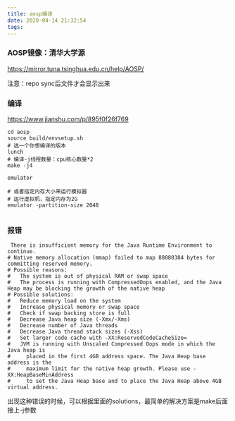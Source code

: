 ```yaml
---
title: aosp编译
date: 2020-04-14 21:32:54
tags:
---
```


### AOSP镜像：清华大学源
https://mirror.tuna.tsinghua.edu.cn/help/AOSP/

注意：repo sync后文件才会显示出来

### 编译
https://www.jianshu.com/p/895f0f26f769
```
cd aosp
source build/envsetup.sh
# 选一个你想编译的版本
lunch 
# 编译-j线程数量：cpu核心数量*2
make -j4

emulator

# 或者指定内存大小来运行模拟器
# 运行虚拟机，指定内存为2G
emulator -partition-size 2048
 
```



### 报错
```
 There is insufficient memory for the Java Runtime Environment to continue.
# Native memory allocation (mmap) failed to map 88080384 bytes for committing reserved memory.
# Possible reasons:
#   The system is out of physical RAM or swap space
#   The process is running with CompressedOops enabled, and the Java Heap may be blocking the growth of the native heap
# Possible solutions:
#   Reduce memory load on the system
#   Increase physical memory or swap space
#   Check if swap backing store is full
#   Decrease Java heap size (-Xmx/-Xms)
#   Decrease number of Java threads
#   Decrease Java thread stack sizes (-Xss)
#   Set larger code cache with -XX:ReservedCodeCacheSize=
#   JVM is running with Unscaled Compressed Oops mode in which the Java heap is
#     placed in the first 4GB address space. The Java Heap base address is the
#     maximum limit for the native heap growth. Please use -XX:HeapBaseMinAddress
#     to set the Java Heap base and to place the Java Heap above 4GB virtual address.
```

出现这种错误的时候，可以根据里面的solutions，最简单的解决方案是make后面接上-j参数



